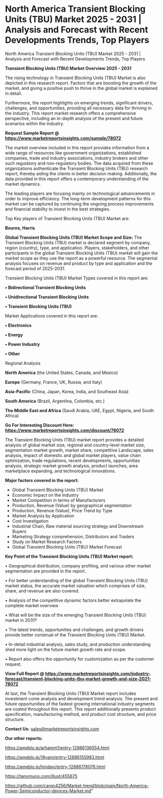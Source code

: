 # North America Transient Blocking Units (TBU) Market 2025 - 2031 | Analysis and Forecast with Recent Developments Trends, Top Players
North America Transient Blocking Units (TBU) Market 2025 - 2031 | Analysis and Forecast with Recent Developments Trends, Top Players

<Strong> Transient Blocking Units (TBU) Market Overview 2025 - 2031</strong>

The rising technology in Transient Blocking Units (TBU) Market is also depicted in this research report. Factors that are boosting the growth of the market, and giving a positive push to thrive in the global market is explained in detail.

Furthermore, the report highlights on emerging trends, significant drivers, challenges, and opportunities, providing all necessary data for thriving in the industry. This report market research offers a comprehensive perspective, including an in-depth analysis of the present and future scenarios within the industry.

<strong>Request Sample Report @ <a href=https://www.marketreportsinsights.com/sample/78072>https://www.marketreportsinsights.com/sample/78072</a></strong>

The market overview included in this report provides information from a wide range of resources like government organizations, established companies, trade and industry associations, industry brokers and other such regulatory and non-regulatory bodies. The data acquired from these organizations authenticate the Transient Blocking Units (TBU) research report, thereby aiding the clients in better decision making. Additionally, the data provided in this report offers a contemporary understanding of the market dynamics.

The leading players are focusing mainly on technological advancements in order to improve efficiency. The long-term development patterns for this market can be captured by continuing the ongoing process improvements and financial stability to invest in the best strategies.

Top Key players of Transient Blocking Units (TBU) Market are:

<strong>Bourns, Harris</strong>

<strong><b>Global Transient Blocking Units (TBU) Market Scope and Size:</b></strong>
The Transient Blocking Units (TBU) market is declared segment by company, region (country), type, and application. Players, stakeholders, and other participants in the global Transient Blocking Units (TBU) market will gain the market scope as they use the report as a powerful resource. The segmental analysis focuses on revenue and product by type and application and the forecast period of 2025-2031.

Transient Blocking Units (TBU) Market Types covered in this report are:

<strong>• Bidirectional Transient Blocking Units

• Unidirectional Transient Blocking Units

• Transient Blocking Units (TBU)</strong>

Market Applications covered in this report are:

<strong>• Electronics

• Energy

• Power Industry

• Other</strong> 

Regional Analysis

<strong>North America</strong> (the United States, Canada, and Mexico)

<strong>Europe</strong> (Germany, France, UK, Russia, and Italy)

<strong>Asia-Pacific</strong> (China, Japan, Korea, India, and Southeast Asia)

<strong>South America</strong> (Brazil, Argentina, Colombia, etc.)

<strong>The Middle East and Africa</strong> (Saudi Arabia, UAE, Egypt, Nigeria, and South Africa)

<strong>Go For Interesting Discount Here: <a href=https://www.marketreportsinsights.com/discount/78072>https://www.marketreportsinsights.com/discount/78072</a></strong>

The Transient Blocking Units (TBU) market report provides a detailed analysis of global market size, regional and country-level market size, segmentation market growth, market share, competitive Landscape, sales analysis, impact of domestic and global market players, value chain optimization, trade regulations, recent developments, opportunities analysis, strategic market growth analysis, product launches, area marketplace expanding, and technological innovations.

<strong><b>Major factors covered in the report:</b></strong>
<ul>
  <li>Global Transient Blocking Units (TBU) Market </li>
  <li>Economic Impact on the Industry</li>
  <li>Market Competition in terms of Manufacturers</li>
  <li>Production, Revenue (Value) by geographical segmentation</li>
  <li>Production, Revenue (Value), Price Trend by Type</li>
  <li>Market Analysis by Application</li>
  <li>Cost Investigation</li>
  <li>Industrial Chain, Raw material sourcing strategy and Downstream Buyers</li>
  <li>Marketing Strategy comprehension, Distributors and Traders</li>
  <li>Study on Market Research Factors</li>
  <li>Global Transient Blocking Units (TBU) Market Forecast</li>
</ul>

<strong><b>Key Point of the Transient Blocking Units (TBU) Market report:</b></strong>

• Geographical distribution, company profiling, and various other market segmentation are provided in the report.

• For better understanding of the global Transient Blocking Units (TBU) market status, the accurate market valuation which comprises of size, share, and revenue are also covered.

• Analysis of the competitive dynamic factors better extrapolate the complete market overview

• What will be the size of the emerging Transient Blocking Units (TBU) market in 2031?

• The latest trends, opportunities and challenges, and growth drivers provide better construal of the Transient Blocking Units (TBU) Market.

• In-detail industrial analysis, sales study, and production understanding shed more light on the future market growth rate and scope.

• Report also offers the opportunity for customization as per the customer request.

<strong><b>View Full Report @ <a href=https://www.marketreportsinsights.com/industry-forecast/transient-blocking-units-tbu-market-growth-and-size-2021-78072>https://www.marketreportsinsights.com/industry-forecast/transient-blocking-units-tbu-market-growth-and-size-2021-78072</a></b></strong>


At last, the Transient Blocking Units (TBU) Market report includes investment come analysis and development trend analysis. The present and future opportunities of the fastest growing international industry segments are coated throughout this report. This report additionally presents product specification, manufacturing method, and product cost structure, and price structure.

<strong>Contact Us:</strong>
sales@marketreportsinsights.com

<strong>Our other reports:</strong>

<a href=https://ameblo.jp/arhamm1/entry-12886136554.html>https://ameblo.jp/arhamm1/entry-12886136554.html</a>

<a href=https://ameblo.jp/18yam/entry-12886155983.html>https://ameblo.jp/18yam/entry-12886155983.html</a>

<a href=https://ameblo.jp/hindavi/entry-12886178076.html>https://ameblo.jp/hindavi/entry-12886178076.html</a>

<a href=https://tanomuno.com/illust/455675>https://tanomuno.com/illust/455675</a>

<a href=https://github.com/cargo4256/Market-trend/blob/main/North-America-Power-Semiconductor-devices-Market.md>https://github.com/cargo4256/Market-trend/blob/main/North-America-Power-Semiconductor-devices-Market.md</a>"
